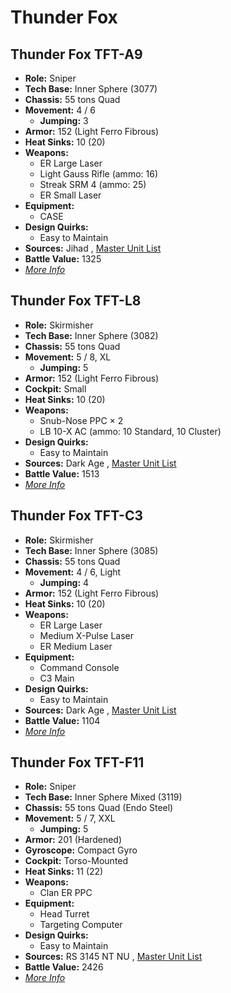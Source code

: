 # Thunder Fox 

## Thunder Fox TFT-A9 

- **Role:** Sniper 
- **Tech Base:** Inner Sphere (3077) 
- **Chassis:** 55 tons Quad 
- **Movement:** 4 / 6 
  - **Jumping:** 3 
- **Armor:** 152 (Light Ferro Fibrous) 
- **Heat Sinks:** 10 (20) 
- **Weapons:** 
  - ER Large Laser 
  - Light Gauss Rifle (ammo: 16) 
  - Streak SRM 4 (ammo: 25) 
  - ER Small Laser 
- **Equipment:** 
  - CASE 
- **Design Quirks:** 
  - Easy to Maintain 
- **Sources:** Jihad , [Master Unit List](http://masterunitlist.info/Unit/Details/3217) 
- **Battle Value:** 1325 
- [*More Info*](thunder_fox/thunder_fox_tft-a9.md) 

## Thunder Fox TFT-L8 

- **Role:** Skirmisher 
- **Tech Base:** Inner Sphere (3082) 
- **Chassis:** 55 tons Quad 
- **Movement:** 5 / 8, XL 
  - **Jumping:** 5 
- **Armor:** 152 (Light Ferro Fibrous) 
- **Cockpit:** Small 
- **Heat Sinks:** 10 (20) 
- **Weapons:** 
  - Snub-Nose PPC × 2 
  - LB 10-X AC (ammo: 10 Standard, 10 Cluster) 
- **Design Quirks:** 
  - Easy to Maintain 
- **Sources:** Dark Age , [Master Unit List](http://masterunitlist.info/Unit/Details/3219) 
- **Battle Value:** 1513 
- [*More Info*](thunder_fox/thunder_fox_tft-l8.md) 

## Thunder Fox TFT-C3 

- **Role:** Skirmisher 
- **Tech Base:** Inner Sphere (3085) 
- **Chassis:** 55 tons Quad 
- **Movement:** 4 / 6, Light 
  - **Jumping:** 4 
- **Armor:** 152 (Light Ferro Fibrous) 
- **Heat Sinks:** 10 (20) 
- **Weapons:** 
  - ER Large Laser 
  - Medium X-Pulse Laser 
  - ER Medium Laser 
- **Equipment:** 
  - Command Console 
  - C3 Main 
- **Design Quirks:** 
  - Easy to Maintain 
- **Sources:** Dark Age , [Master Unit List](http://masterunitlist.info/Unit/Details/3218) 
- **Battle Value:** 1104 
- [*More Info*](thunder_fox/thunder_fox_tft-c3.md) 

## Thunder Fox TFT-F11 

- **Role:** Sniper 
- **Tech Base:** Inner Sphere Mixed (3119) 
- **Chassis:** 55 tons Quad (Endo Steel) 
- **Movement:** 5 / 7, XXL 
  - **Jumping:** 5 
- **Armor:** 201 (Hardened) 
- **Gyroscope:** Compact Gyro 
- **Cockpit:** Torso-Mounted 
- **Heat Sinks:** 11 (22) 
- **Weapons:** 
  - Clan ER PPC 
- **Equipment:** 
  - Head Turret 
  - Targeting Computer 
- **Design Quirks:** 
  - Easy to Maintain 
- **Sources:** RS 3145 NT NU , [Master Unit List](http://masterunitlist.info/Unit/Details/6892) 
- **Battle Value:** 2426 
- [*More Info*](thunder_fox/thunder_fox_tft-f11.md) 


